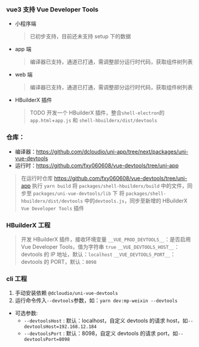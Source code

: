 ### vue3 支持 Vue Developer Tools

- 小程序端
  > 已初步支持，目前还未支持 setup 下的数据
- app 端
  > 编译器已支持，通道已打通，需调整部分运行时代码，获取组件树列表
- web 端
  > 编译器已支持，通道已打通，需调整部分运行时代码，获取组件树列表
- HBuilderX 插件
  > TODO 开发一个 HBuilderX 插件，整合`shell-electron`的`app.html`+`app.js` 和 `shell-hbuilderx/dist/devtools`

### 仓库：

- 编译器：https://github.com/dcloudio/uni-app/tree/next/packages/uni-vue-devtools
- 运行时：https://github.com/fxy060608/vue-devtools/tree/uni-app

> 在运行时仓库 https://github.com/fxy060608/vue-devtools/tree/uni-app 执行 `yarn build`
> 将 `packages/shell-hbuilderx/build` 中的文件，同步至 `packages/uni-vue-devtools/lib` 下
> 将 `packages/shell-hbuilderx/dist/devtools` 中的`devtools.js`，同步至新增的 HBuilderX `Vue Developer Tools` 插件

### HBuilderX 工程
> 开发 HBuilderX 插件，接收环境变量
`__VUE_PROD_DEVTOOLS__`：是否启用Vue Developer Tools，值为字符串 `true`
`__VUE_DEVTOOLS_HOST__`：devtools 的 IP 地址，默认：`localhost`
`__VUE_DEVTOOLS_PORT__`：devtools 的 PORT，默认：`8098`

### cli 工程
1. 手动安装依赖 `@dcloudio/uni-vue-devtools`
2. 运行命令传入`--devtools`参数，如：`yarn dev:mp-weixin --devtools`
- 可选参数:
    + `--devtoolsHost` : 默认：localhost，自定义 devtools 的请求 host，如`--devtoolsHost=192.168.12.184`
    + `--devtoolsPort` : 默认：8098，自定义 devtools 的请求 port，如`--devtoolsPort=8098`